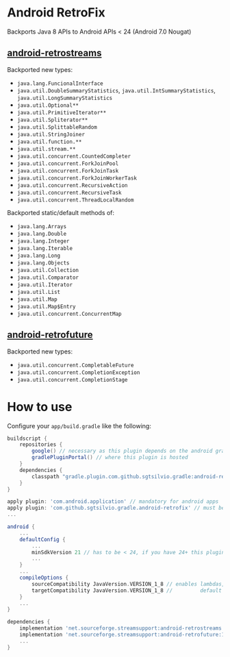 # Android RetroFix

Backports Java 8 APIs to Android APIs &lt; 24 (Android 7.0 Nougat)

## [android-retrostreams](https://github.com/retrostreams/android-retrostreams)

Backported new types:
- `java.lang.FuncionalInterface`
- `java.util.DoubleSummaryStatistics`, `java.util.IntSummaryStatistics`, `java.util.LongSummaryStatistics`
- `java.util.Optional**`
- `java.util.PrimitiveIterator**`
- `java.util.Spliterator**`
- `java.util.SplittableRandom`
- `java.util.StringJoiner`
- `java.util.function.**`
- `java.util.stream.**`
- `java.util.concurrent.CountedCompleter`
- `java.util.concurrent.ForkJoinPool`
- `java.util.concurrent.ForkJoinTask`
- `java.util.concurrent.ForkJoinWorkerTask`
- `java.util.concurrent.RecursiveAction`
- `java.util.concurrent.RecursiveTask`
- `java.util.concurrent.ThreadLocalRandom`

Backported static/default methods of:
- `java.lang.Arrays`
- `java.lang.Double`
- `java.lang.Integer`
- `java.lang.Iterable`
- `java.lang.Long`
- `java.lang.Objects`
- `java.util.Collection`
- `java.util.Comparator`
- `java.util.Iterator`
- `java.util.List`
- `java.util.Map`
- `java.util.Map$Entry`
- `java.util.concurrent.ConcurrentMap`

## [android-retrofuture](https://github.com/retrostreams/android-retrostreams)

Backported new types:
- `java.util.concurrent.CompletableFuture`
- `java.util.concurrent.CompletionException`
- `java.util.concurrent.CompletionStage`

# How to use

Configure your `app/build.gradle` like the following:

```groovy
buildscript {
    repositories {
        google() // necessary as this plugin depends on the android gradle api
        gradlePluginPortal() // where this plugin is hosted
    }
    dependencies {
        classpath "gradle.plugin.com.github.sgtsilvio.gradle:android-retrofix:0.2.0"
    }
}

apply plugin: 'com.android.application' // mandatory for android apps
apply plugin: 'com.github.sgtsilvio.gradle.android-retrofix' // must be applied after com.android.application
...

android {
    ...
    defaultConfig {
        ...
        minSdkVersion 21 // has to be < 24, if you have 24+ this plugin is not needed
        ...
    }
    ...
    compileOptions {
        sourceCompatibility JavaVersion.VERSION_1_8 // enables lambdas, method references,
        targetCompatibility JavaVersion.VERSION_1_8 //         default methods, static interface methods
    }
    ...
}

dependencies {
    implementation 'net.sourceforge.streamsupport:android-retrostreams:1.7.1' // for backporting streams
    implementation 'net.sourceforge.streamsupport:android-retrofuture:1.7.1' // for backporting future
    ...
}
```
